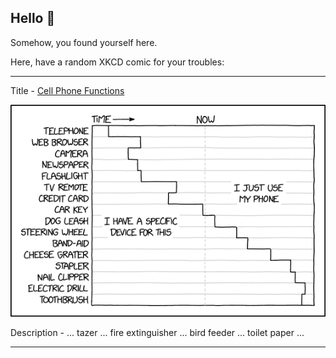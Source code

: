 ## Hello 👀

Somehow, you found yourself here.

Here, have a random XKCD comic for your troubles:

-----------------------------------

Title - [Cell Phone Functions](https://xkcd.com/2212)

![Cell Phone Functions](./random_comic.png)

Description - ... tazer ... fire extinguisher ... bird feeder ... toilet paper ...

-----------------------------------